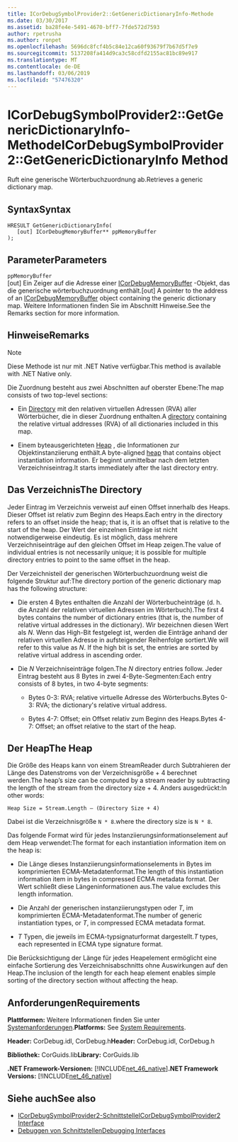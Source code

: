 ```yaml
---
title: ICorDebugSymbolProvider2::GetGenericDictionaryInfo-Methode
ms.date: 03/30/2017
ms.assetid: ba28fe4e-5491-4670-bff7-7fde572d7593
author: rpetrusha
ms.author: ronpet
ms.openlocfilehash: 5696dc8fcf4b5c84e12ca60f93679f7b67d5f7e9
ms.sourcegitcommit: 5137208fa414d9ca3c58cdfd2155ac81bc89e917
ms.translationtype: MT
ms.contentlocale: de-DE
ms.lasthandoff: 03/06/2019
ms.locfileid: "57476320"
---
```

# <a name="icordebugsymbolprovider2getgenericdictionaryinfo-method"></a><span data-ttu-id="289d4-102">ICorDebugSymbolProvider2::GetGenericDictionaryInfo-Methode</span><span class="sxs-lookup"><span data-stu-id="289d4-102">ICorDebugSymbolProvider2::GetGenericDictionaryInfo Method</span></span>
<span data-ttu-id="289d4-103">Ruft eine generische Wörterbuchzuordnung ab.</span><span class="sxs-lookup"><span data-stu-id="289d4-103">Retrieves a generic dictionary map.</span></span>  
  
## <a name="syntax"></a><span data-ttu-id="289d4-104">Syntax</span><span class="sxs-lookup"><span data-stu-id="289d4-104">Syntax</span></span>  
  
```  
HRESULT GetGenericDictionaryInfo(  
   [out] ICorDebugMemoryBuffer** ppMemoryBuffer  
);  
```  
  
## <a name="parameters"></a><span data-ttu-id="289d4-105">Parameter</span><span class="sxs-lookup"><span data-stu-id="289d4-105">Parameters</span></span>  
 `ppMemoryBuffer`  
 <span data-ttu-id="289d4-106">[out] Ein Zeiger auf die Adresse einer [ICorDebugMemoryBuffer](../../../../docs/framework/unmanaged-api/debugging/icordebugmemorybuffer-interface.md) -Objekt, das die generische wörterbuchzuordnung enthält.</span><span class="sxs-lookup"><span data-stu-id="289d4-106">[out] A pointer to the address of an [ICorDebugMemoryBuffer](../../../../docs/framework/unmanaged-api/debugging/icordebugmemorybuffer-interface.md) object containing the generic dictionary map.</span></span> <span data-ttu-id="289d4-107">Weitere Informationen finden Sie im Abschnitt Hinweise.</span><span class="sxs-lookup"><span data-stu-id="289d4-107">See the Remarks section for more information.</span></span>  
  
## <a name="remarks"></a><span data-ttu-id="289d4-108">Hinweise</span><span class="sxs-lookup"><span data-stu-id="289d4-108">Remarks</span></span>  
  
> [!NOTE]
>  <span data-ttu-id="289d4-109">Diese Methode ist nur mit .NET Native verfügbar.</span><span class="sxs-lookup"><span data-stu-id="289d4-109">This method is available with .NET Native only.</span></span>  
  
 <span data-ttu-id="289d4-110">Die Zuordnung besteht aus zwei Abschnitten auf oberster Ebene:</span><span class="sxs-lookup"><span data-stu-id="289d4-110">The map consists of two top-level sections:</span></span>  
  
-   <span data-ttu-id="289d4-111">Ein [Directory](#Directory) mit den relativen virtuellen Adressen (RVA) aller Wörterbücher, die in dieser Zuordnung enthalten.</span><span class="sxs-lookup"><span data-stu-id="289d4-111">A [directory](#Directory) containing the relative virtual addresses (RVA) of all dictionaries included in this map.</span></span>  
  
-   <span data-ttu-id="289d4-112">Einem byteausgerichteten [Heap](#Heap) , die Informationen zur Objektinstanziierung enthält.</span><span class="sxs-lookup"><span data-stu-id="289d4-112">A byte-aligned [heap](#Heap) that contains object instantiation information.</span></span> <span data-ttu-id="289d4-113">Er beginnt unmittelbar nach dem letzten Verzeichniseintrag.</span><span class="sxs-lookup"><span data-stu-id="289d4-113">It starts immediately after the last directory entry.</span></span>  
  
<a name="Directory"></a>   
## <a name="the-directory"></a><span data-ttu-id="289d4-114">Das Verzeichnis</span><span class="sxs-lookup"><span data-stu-id="289d4-114">The Directory</span></span>  
 <span data-ttu-id="289d4-115">Jeder Eintrag im Verzeichnis verweist auf einen Offset innerhalb des Heaps. Dieser Offset ist relativ zum Beginn des Heaps.</span><span class="sxs-lookup"><span data-stu-id="289d4-115">Each entry in the directory refers to an offset inside the heap; that is, it is an offset that is relative to the start of the heap.</span></span> <span data-ttu-id="289d4-116">Der Wert der einzelnen Einträge ist nicht notwendigerweise eindeutig. Es ist möglich, dass mehrere Verzeichniseinträge auf den gleichen Offset im Heap zeigen.</span><span class="sxs-lookup"><span data-stu-id="289d4-116">The value of individual entries is not necessarily unique; it is possible for multiple directory entries to point to the same offset in the heap.</span></span>  
  
 <span data-ttu-id="289d4-117">Der Verzeichnisteil der generischen Wörterbuchzuordnung weist die folgende Struktur auf:</span><span class="sxs-lookup"><span data-stu-id="289d4-117">The directory portion of the generic dictionary map has the following structure:</span></span>  
  
-   <span data-ttu-id="289d4-118">Die ersten 4 Bytes enthalten die Anzahl der Wörterbucheinträge (d. h. die Anzahl der relativen virtuellen Adressen im Wörterbuch).</span><span class="sxs-lookup"><span data-stu-id="289d4-118">The first 4 bytes contains the number of dictionary entries (that is, the number of relative virtual addresses in the dictionary).</span></span> <span data-ttu-id="289d4-119">Wir bezeichnen diesen Wert als *N*. Wenn das High-Bit festgelegt ist, werden die Einträge anhand der relativen virtuellen Adresse in aufsteigender Reihenfolge sortiert.</span><span class="sxs-lookup"><span data-stu-id="289d4-119">We will refer to this value as *N*. If the high bit is set, the entries are sorted by relative virtual address in ascending order.</span></span>  
  
-   <span data-ttu-id="289d4-120">Die *N* Verzeichniseinträge folgen.</span><span class="sxs-lookup"><span data-stu-id="289d4-120">The *N* directory entries follow.</span></span> <span data-ttu-id="289d4-121">Jeder Eintrag besteht aus 8 Bytes in zwei 4-Byte-Segmenten:</span><span class="sxs-lookup"><span data-stu-id="289d4-121">Each entry consists of 8 bytes, in two 4-byte segments:</span></span>  
  
    -   <span data-ttu-id="289d4-122">Bytes 0-3: RVA; relative virtuelle Adresse des Wörterbuchs.</span><span class="sxs-lookup"><span data-stu-id="289d4-122">Bytes 0-3: RVA; the dictionary's relative virtual address.</span></span>  
  
    -   <span data-ttu-id="289d4-123">Bytes 4-7: Offset; ein Offset relativ zum Beginn des Heaps.</span><span class="sxs-lookup"><span data-stu-id="289d4-123">Bytes 4-7: Offset; an offset relative to the start of the heap.</span></span>  
  
<a name="Heap"></a>   
## <a name="the-heap"></a><span data-ttu-id="289d4-124">Der Heap</span><span class="sxs-lookup"><span data-stu-id="289d4-124">The Heap</span></span>  
 <span data-ttu-id="289d4-125">Die Größe des Heaps kann von einem StreamReader durch Subtrahieren der Länge des Datenstroms von der Verzeichnisgröße + 4 berechnet werden.</span><span class="sxs-lookup"><span data-stu-id="289d4-125">The heap’s size can be computed by a stream reader by subtracting the length of the stream from the directory size + 4.</span></span> <span data-ttu-id="289d4-126">Anders ausgedrückt:</span><span class="sxs-lookup"><span data-stu-id="289d4-126">In other words:</span></span>  
  
```  
Heap Size = Stream.Length – (Directory Size + 4)  
```  
  
 <span data-ttu-id="289d4-127">Dabei ist die Verzeichnisgröße `N * 8`.</span><span class="sxs-lookup"><span data-stu-id="289d4-127">where the directory size is `N * 8`.</span></span>  
  
 <span data-ttu-id="289d4-128">Das folgende Format wird für jedes Instanziierungsinformationselement auf dem Heap verwendet:</span><span class="sxs-lookup"><span data-stu-id="289d4-128">The format for each instantiation information item on the heap is:</span></span>  
  
-   <span data-ttu-id="289d4-129">Die Länge dieses Instanziierungsinformationselements in Bytes im komprimierten ECMA-Metadatenformat.</span><span class="sxs-lookup"><span data-stu-id="289d4-129">The length of this instantiation information item in bytes in compressed ECMA metadata format.</span></span> <span data-ttu-id="289d4-130">Der Wert schließt diese Längeninformationen aus.</span><span class="sxs-lookup"><span data-stu-id="289d4-130">The value excludes this length information.</span></span>  
  
-   <span data-ttu-id="289d4-131">Die Anzahl der generischen instanziierungstypen oder *T*, im komprimierten ECMA-Metadatenformat.</span><span class="sxs-lookup"><span data-stu-id="289d4-131">The number of generic instantiation types, or *T*, in compressed ECMA metadata format.</span></span>  
  
-   <span data-ttu-id="289d4-132">*T* Typen, die jeweils im ECMA-typsignaturformat dargestellt.</span><span class="sxs-lookup"><span data-stu-id="289d4-132">*T* types, each represented in ECMA type signature format.</span></span>  
  
 <span data-ttu-id="289d4-133">Die Berücksichtigung der Länge für jedes Heapelement ermöglicht eine einfache Sortierung des Verzeichnisabschnitts ohne Auswirkungen auf den Heap.</span><span class="sxs-lookup"><span data-stu-id="289d4-133">The inclusion of the length for each heap element enables simple sorting of the directory section without affecting the heap.</span></span>  
  
## <a name="requirements"></a><span data-ttu-id="289d4-134">Anforderungen</span><span class="sxs-lookup"><span data-stu-id="289d4-134">Requirements</span></span>  
 <span data-ttu-id="289d4-135">**Plattformen:** Weitere Informationen finden Sie unter [Systemanforderungen](../../../../docs/framework/get-started/system-requirements.md).</span><span class="sxs-lookup"><span data-stu-id="289d4-135">**Platforms:** See [System Requirements](../../../../docs/framework/get-started/system-requirements.md).</span></span>  
  
 <span data-ttu-id="289d4-136">**Header:** CorDebug.idl, CorDebug.h</span><span class="sxs-lookup"><span data-stu-id="289d4-136">**Header:** CorDebug.idl, CorDebug.h</span></span>  
  
 <span data-ttu-id="289d4-137">**Bibliothek:** CorGuids.lib</span><span class="sxs-lookup"><span data-stu-id="289d4-137">**Library:** CorGuids.lib</span></span>  
  
 <span data-ttu-id="289d4-138">**.NET Framework-Versionen:** [!INCLUDE[net_46_native](../../../../includes/net-46-native-md.md)]</span><span class="sxs-lookup"><span data-stu-id="289d4-138">**.NET Framework Versions:** [!INCLUDE[net_46_native](../../../../includes/net-46-native-md.md)]</span></span>  
  
## <a name="see-also"></a><span data-ttu-id="289d4-139">Siehe auch</span><span class="sxs-lookup"><span data-stu-id="289d4-139">See also</span></span>
- [<span data-ttu-id="289d4-140">ICorDebugSymbolProvider2-Schnittstelle</span><span class="sxs-lookup"><span data-stu-id="289d4-140">ICorDebugSymbolProvider2 Interface</span></span>](../../../../docs/framework/unmanaged-api/debugging/icordebugsymbolprovider2-interface.md)
- [<span data-ttu-id="289d4-141">Debuggen von Schnittstellen</span><span class="sxs-lookup"><span data-stu-id="289d4-141">Debugging Interfaces</span></span>](../../../../docs/framework/unmanaged-api/debugging/debugging-interfaces.md)
